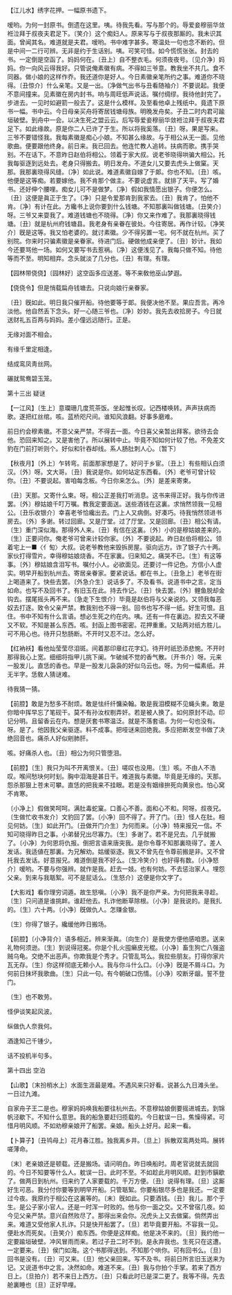 <!-- { "loadSidebar": true } -->
【江儿水】绣字花押。一幅原书遗下。

嗳哟。为何一封原书。倒遗在这里。咦。待我先看。写与那个的。辱爱妾穆丽华敛袵泣拜于叔夜夫君足下。〔笑介〕这个痴妇人。原来写与于叔夜那厮的。我未识其面。曾闻其名。难道就是夫君。嗳哟。书中难字甚多。寒温处一句也念不断的。但是中间一二行可辨。无非是约于生话别。咦。可笑可怪。如今慌慌张张。封去的书。一定倒是空函了。妈妈何在。〔丑上〕自不整衣毛。何须夜夜号。〔见介净〕妈妈。你一向风云得我好。只管说俺素徽有病。不得如三爷意。教我坐不共几。食不同器。做小娘的这样作乔。我还道你是好人。今日素徽亲笔所约之事。难道你不晓得。〔丑惊介〕什么亲笔。又是一出。〔净做气出书与丑看随袖介〕不要说起。我便不意间撞来。见素徽在房内封书。响与周旺低声说话。嘱付绸缪。我待他封完了。步进去。一见时如避箭一般去了。这是什么模样。及至看他卓上残纸中。竟遗下原书一幅。书中云。今日母亲买舟将寄居钱塘母族。明晚发舟矣。子丑二时内君可踰垣破壁。到舟中一会。以决生死之盟云云。后写辱爱妾穆丽华敛袵泣拜于叔夜夫君足下。如此缘故。原是你二人已许了于生。所以将我奚落。〔丑〕呀。果是写来。三爷不要错怪我。我每素徽是痴心小娘。不知甚么缘故。与于相公从无一面。见他歌曲。便要跟他终身。前日来。我已回去。他连忙教人追转。扶病而歌。携手哭别。不在话下。不意昨日赵伯将相公。领着于家大叔。说老爷晓得哄骗大相公。托我每驱逐到远处去。老身只得搬去。明日发舟。不道女儿又要去虎头上做窠。天那。我那裏晓得风缝。〔净〕如此说。难道素徽自嫁了于郞。你也不知。〔丑〕咳。他便是这等痴。若要嫁他。我不肯那个做主。不要说虚言。就排了天平。写了婚书。还好伸个腰哩。痴女儿可不是做梦。〔净〕假如我情愿出银子。你便怎么。〔丑〕这便是眞正于生了。〔净〕只是令爱那肯到我家去。〔丑〕我肯了。怕他不肯。〔净〕有计在此。方纔书上说你要到什么钱塘。不知那裏叫做钱塘。〔丑笑介〕呀。三爷又来耍我了。难道钱塘也不晓得。〔净〕你又来作难了。我那裏晓得钱塘。〔丑〕就是杭州府钱塘县。我老身有亲眷在彼处。今往寄居。再作计较。〔净笑介〕旣是这等。我又怕老婆的。就讨素徽。少不得另置一宅。何不就在杭州。买了别院。你来时只骗素徽是亲眷家。待进门后。硬做他成亲便了。〔丑〕妙计。我如今还要骂他一场。如何又要写书去惹祸。〔净〕这便浅见了。我每只做不知。待他等而不至。明知相弃。念头就淡了几分也。〔丑〕有理。有理。 

【园林带侥侥】〔园林好〕这空函多应送差。等不来敎他巫山梦遐。

【侥侥令】但是悄载扁舟钱塘去。只说向娘行亲眷家。

〔丑〕旣如此。明日我只催开船。待他要等于郞。我便决他不至。果应吾言。再冷淡他。他自然丢下念头。好一心随三爷也。〔净〕妙妙。我先去收拾房子。今日就送财礼五百两与妈妈。差小僮远远随行。正是。 

无缘对面不相会。



有缘千里定相逢。

结成鸾凤靑丝网。



碾就鸳鸯碧玉笼。 

第十三出
疑谜

【一江风】〔生上〕意瓓珊几度荒茶饭。坐起惟长叹。记西楼唤转。声声扶病而歌。遂把红丝绾。咳。蓝桥咫尺间。谁知风浪翻。好事多磨难。

前日约会穆素徽。不意父亲严禁。不得去一面。今日喜父亲暂出拜客。欲待去会他。恐回来知之。又是害他了。所以展转中止。毕竟不知如何计较了他。不免差文豹在门前打听则个。好似和针吞却线。系人肠肚刺人心。〔暂下〕 

【秋夜月】〔外上〕乍转弯。前面那家想是了。好问于乡宦。〔丑上〕有些相认白须汉。〔外〕呀。文大哥。〔丑〕我说是你。如何站定东西看。〔外〕老爷可曾计较你。〔丑〕不要说起。害咱每念板。今日你来怎么。〔外〕是差来寄柬。

〔丑〕天那。又寄什么柬。呀。相公正差我打听消息。这书来得正好。我与你传进罢。〔外〕穆姑娘千叮万嘱。教我定要面送。送些酒钱在这裏。求悄然领我一见相公。〔丑乐收银介〕幸喜老爷恰纔出去。门上人又病倒。好凑巧。待我悄然领进书房去。〔外〕多谢。转过回廊。又是厅堂。过了厅堂。又是回廊。〔丑〕相公有请。〔生〕重门深似海。那得外人来。〔丑〕有信在这裏。〔外〕小的是穆姑娘差来的。〔生〕正要问你。俺老爷可曾来计较你家。〔外〕不要说起。昨日赵伯将相公。领着宅上一■〈亻匋〉大叔。说老爷教他来毁拆房屋。驱向远方。诈了银子六十两。家伙打得雪片。幸得穆姑娘烧香。不在家裏。归来知之。痛哭不已。〔生〕有这等事。〔外〕穆姑娘含泪写书。嘱付小人。必欲面见。还要讨一件记色。方信小人虚实。明早开船到杭州去。寄居亲眷家。要紧说话。都在书上。〔丑急上〕老爷在街上喝道来了。快些去罢。〔外急介生〕说话多了。不及看书。说道书中之言。定当如命。也写不及回书了。有旧玉在此。持去作记。〔丑〕快去罢。〔外〕鲤鱼脱却金钩去。摆尾摇头再不来。〔急走下生恨介〕毕竟是赵伯将与父亲说的。又领我每恶奴去打逐。致令父亲严禁。教我别也不得一别。回书也写不得一纸。好生可恨。且住。书中不知有什么言语。想必生死之约在内。咦。还有一件在裏边。揑去又不硬又不软。不知是甚么东西。咳。封函上图书密密。花押重重。又贴两对纸方胜儿。可不用心也。待开只愁肠断。不开时又忍不过。怎么好。 

【红衲袄】看他灿莹莹尽泪斑。间着那印章红花字幻。待开时祇恐添悲惋。不开时那得我心上宽。细细将指甲儿挑下阑。乍破缄不觉的香气散。〔开书介〕呀。元来一股发儿。直恁的香也。早是一股发儿袅袅的好似乌云也。呀。为何一幅素纸。并无半字。恁敎人猜谜难。

待我猜一猜。 

【前腔】敢是为愁多不耐烦。敢是怯纤纤慵染翰。敢是我泪模糊不见蝇头柬。敢是你暗中挥早忘了笔砚干。莫不有孙汝权剔弄奸。若是被人换了。如何原封不动。印记分明。且留香云在内。想是厌套书寒温泛。就是不落套语。为何一句也没有。呀。是了。他因我父亲驱逐。料不成事。把哑谜来回绝我。多应把断发空书做了决绝回音也。痛杀人好似剜肺肝。

咳。好痛杀人也。〔丑〕相公为何只管堕泪。 

【前腔】〔生〕我只为叫不开离恨关。〔丑〕嗟叹也没用。〔生〕咳。不由人不浩叹。喉间愁块何时刬。胸中泪海是甚日干。难道我与素徽。毕竟是无缘的。天那。怨杀那狠上苍未可攀。直恁的把我来不挂眼。若是没有姻缘拚死向黄泉也。怕心窝不肯寒。

〔小净上〕假做笑呵呵。满肚毒蛇窠。口善心不善。面和心不和。阿呀。叔夜兄。〔生做忙收书发介〕文豹回了罢。〔小净〕回不得了。开了门。〔丑〕怪人在肚。相见何妨。〔生〕如此开门。〔丑做开门介生〕为何而来。〔小净〕特来报兄一信。不知可晓得昨日之事。小弟替兄出尽寡力。〔生〕多谢了。若不是兄去。几乎就搬了。〔小净〕为何恩将仇报。倒把言语来唐突我。是你令尊不知那裏晓得了。差人发话。我适値在那裏。为兄解劝。姑缓驱逐。我又不曾先在令尊前搬是非。又不曾托我去发话。好意报兄。难道倒是我不好么。〔生冷笑介〕也好得有数。〔小净怒介〕嗳哟。不要与你强辨。就作是我。赶去一妓。也有何妨。不去惩治家人。埋怨父亲。到来与我聒絮。可不是屁话么。〔生怒介〕这便是你文字了。 

【大影戏】看你理穷词遁。故生怒嗔。〔小净〕我不是你严亲。为何把我来寻趁。〔生〕只问道是谁挑衅。谁赶他去。扎诈他断草除根。〔小净〕是我说的。是我扎的。〔生〕六十两。〔小净〕旣做仇人。怎赚金银。

〔生〕你得了银子。纔缓他昨日搬场。 

【前腔】〔小净背介〕语多相近。辨来渐眞。〔向生介〕是我使方便他感咱恩。送来礼物何须逊。〔生〕到说得冠冕。你是个扎火囤癞皮光棍。〔小净〕畜生狗亡八强盗贼乌龟。交绝不出恶声。你欺我是个秀才。只管乱骂么。我拉些朋友。打得你家片瓦无存。〔生〕你这样彻底无赖小人。我与你斗什么口。〔小净〕旣是不屑斗口。为何前日抹坏我歌曲。〔生〕只此一句。有今朝破口伤情。〔小净〕咬断牙龈。誓不登门。

〔生〕也不敢劳。 

怪伊谈笑起风波。



纵做仇人奈我何。

酒逢知己千锺少。



话不投机半句多。 

第十四出
空泊

【山歌】〔末扮梢水上〕水面生涯最是难。不遇风来只好看。说甚么九日滩头坐。一日过九滩。

自家舟子王二是也。穆家妈妈唤我船要往杭州去。不意穆姑娘倒要摇进城去。到锦帆泾歇下。不知什么意思。我的船急要赶归揽载的。今日躭误一日。焦懆得紧。可惜月明风顺。不如劝穆亲娘开了船罢。亲娘。船头上好月。起来一看。 

【卜算子】〔丑鸨母上〕花月春江胜。独我离乡井。〔旦上〕拆散双鸾两处鸣。展转嗟薄命。

〔末〕老亲娘还是顿载。还是搬场。请问明白。昨日唤船时。周老官说就去就回的。今日不知要等什么人。躭误一日。此时不至。不如趁此月明风顺。赶到市鎭歇了。做两日到杭州。归来约了人家要载的。千万方便。〔丑〕说得有理。〔旦〕这厮好生可恶。我分付你要等到明早开船。只管聒絮。你要船银尽多也是我还。一定要过今夜。我原约于相公在这裏等的。〔末〕旣如此。只要酒钱。〔丑〕我儿。那个于生。是公子家小官人。还是一时浑一时败的。他与你一面之交。又不曾宿几夜。如今见父亲严禁。意兴自然败尽了。那得出来会你。况虎头上又去做窠。倘然弄出来。难道又受他家人扎诈。只是快开船罢了。〔旦〕若毕竟要开船。不容我一见。便赴水而死矣。〔丑笑介〕痴东西。你便是这样痴。他是决不来的。〔旦〕我约他一定要踰垣破壁。冲风冒雨而来。若过子丑二时不到。是永弃我也。生死只在这遭。一定要来。〔丑〕侯门如海。这个书那得送到。不知那个哄你。可有回书么。〔旦〕回书是没有。〔丑〕可又来。〔旦〕他父亲回来。写不及书。将前日所言旧玉送来为记。又说道书中之言。决然如命。难道不来。〔丑〕我与你拍个手掌。若来了西方日上。〔旦拍介〕若不来日上西方。〔丑〕只看此时已是深二更了。我等不得。先去舱裏睡也〔旦〕正好早哩。 


